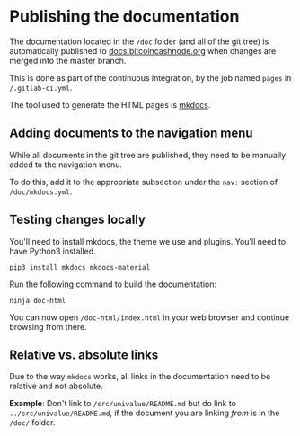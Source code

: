 # Publishing the documentation

The documentation located in the `/doc` folder (and all of the git tree) is
automatically published to [docs.bitcoincashnode.org](https://docs.bitcoincashnode.org)
when changes are merged into the master branch.

This is done as part of the continuous integration, by the job named `pages`
in `/.gitlab-ci.yml`.

The tool used to generate the HTML pages is [mkdocs](https://www.mkdocs.org).

## Adding documents to the navigation menu

While all documents in the git tree are published, they need to be
manually added to the navigation menu.

To do this, add it to the appropriate subsection under the `nav:` section
of `/doc/mkdocs.yml`.

## Testing changes locally

You'll need to install mkdocs, the theme we use and plugins. You'll need to have
Python3 installed.

```
pip3 install mkdocs mkdocs-material
```

Run the following command to build the documentation:

```
ninja doc-html
```

You can now open `/doc-html/index.html` in your web browser and continue browsing from there.

## Relative vs. absolute links

Due to the way `mkdocs` works, all links in the documentation need to be relative
and not absolute.

**Example**: Don't link to `/src/univalue/README.md` but do link to `../src/univalue/README.md`,
if the document you are linking *from* is in the `/doc/` folder.
